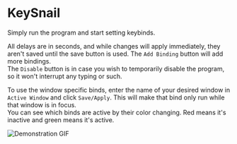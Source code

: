 ﻿# KeySnail

Simply run the program and start setting keybinds.

All delays are in seconds, and while changes will apply immediately, they aren't saved until the save button is used. The `Add Binding` button will add more bindings.  
The `Disable` button is in case you wish to temporarily disable the program, so it won't interrupt any typing or such.

To use the window specific binds, enter the name of your desired window in `Active Window` and click `Save/Apply`. This will make that bind only run while that window is in focus.  
You can see which binds are active by their color changing. Red means it's inactive and green means it's active.

![Demonstration GIF](https://i.imgur.com/bswDnXg.gif)
